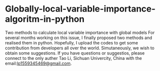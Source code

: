 # Globally-local-variable-importance-algoritm-in-python
Two methods to calculate local variable importance with global models 
For several months working on this issue, I finally proposed two methods and realised them in python. Hopefully, I upload the codes to get some contribution from developers all over the world. Simutaneously, we wish to obtain some suggestions.
If you have questions or suggestios, please connect to the only auther Tao Li, Sichuan Univercity, China with the email:lp1559345469@gmail.com.
